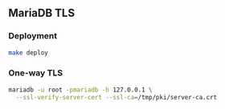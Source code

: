## MariaDB TLS

### Deployment

```bash
make deploy
```

### One-way TLS

```bash
mariadb -u root -pmariadb -h 127.0.0.1 \
  --ssl-verify-server-cert --ssl-ca=/tmp/pki/server-ca.crt
```
